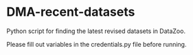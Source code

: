 # DMA-recent-datasets
Python script for finding the latest revised datasets in DataZoo.

Please fill out variables in the credentials.py file before running.
